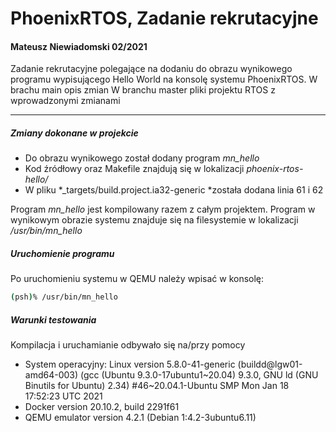 # PhoenixRTOS, Zadanie rekrutacyjne
#### Mateusz Niewiadomski 02/2021
Zadanie rekrutacyjne polegające na dodaniu do obrazu wynikowego programu wypisującego Hello World na konsolę systemu PhoenixRTOS.
W brachu main opis zmian
W branchu master pliki projektu RTOS z wprowadzonymi zmianami

------------


##### Zmiany dokonane w projekcie

- Do obrazu wynikowego został dodany program *mn_hello* 
- Kod źródłowy oraz Makefile znajdują się w lokalizacji *phoenix-rtos-hello/*
- W pliku *_targets/build.project.ia32-generic *została dodana linia 61 i 62

Program *mn_hello* jest kompilowany razem z całym projektem. Program w wynikowym obrazie systemu znajduje się na filesystemie w lokalizacji */usr/bin/mn_hello*

##### Uruchomienie programu
Po uruchomieniu systemu w QEMU należy wpisać w konsolę:
```bash
(psh)% /usr/bin/mn_hello
```
##### Warunki testowania
Kompilacja i uruchamianie odbywało się na/przy pomocy
- System operacyjny: Linux version 5.8.0-41-generic (buildd@lgw01-amd64-003) (gcc (Ubuntu 9.3.0-17ubuntu1~20.04) 9.3.0, GNU ld (GNU Binutils for Ubuntu) 2.34) #46~20.04.1-Ubuntu SMP Mon Jan 18 17:52:23 UTC 2021
- Docker version 20.10.2, build 2291f61
- QEMU emulator version 4.2.1 (Debian 1:4.2-3ubuntu6.11)

